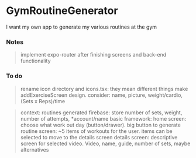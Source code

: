 # GymRoutineGenerator

I want my own app to generate my various routines at the gym

### Notes

> implement expo-router after finishing screens and back-end functionality

### To do

> rename icon directory and icons.tsx: they mean different things
> make addExerciseScreen design. consider: name, picture, weight/cardio, (Sets x Reps)/time

> context: routines generated
> firebase: store number of sets, weight, number of attempts, \*account/name
> basic framework:
> home screen: choose what work out day (button/drawer). big button to generate
> routine screen: ~5 items of workouts for the user. items can be selected to move to the details screen
> details screen: descriptive screen for selected video. Video, name, guide, number of sets, maybe alternatives
